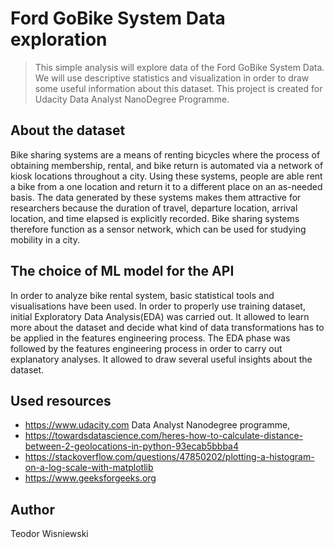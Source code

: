# Ford GoBike System Data exploration 
> This simple analysis will explore data of the Ford GoBike System Data. We will use descriptive statistics and visualization in order to draw some useful information about this dataset. This project is created for Udacity Data Analyst NanoDegree Programme.


## About the dataset

Bike sharing systems are a means of renting bicycles where the process of obtaining membership, rental, and bike return is automated via a network of kiosk locations throughout a city. Using these systems, people are able rent a bike from a one location and return it to a different place on an as-needed basis. The data generated by these systems makes them attractive for researchers because the duration of travel, departure location, arrival location, and time elapsed is explicitly recorded. Bike sharing systems therefore function as a sensor network, which can be used for studying mobility in a city. 



## The choice of ML model for the API
In order to analyze bike rental system, basic statistical tools and visualisations have been used. In order to properly use training dataset, initial Exploratory Data Analysis(EDA) was carried out.
It allowed to learn more about the dataset and decide what kind of data transformations has to be applied in the features engineering process. The EDA phase was followed by the features engineering process in order to carry out explanatory analyses. It allowed to draw several useful insights about the dataset.


## Used resources
   *  https://www.udacity.com Data Analyst Nanodegree programme,
   *  https://towardsdatascience.com/heres-how-to-calculate-distance-between-2-geolocations-in-python-93ecab5bbba4
   * https://stackoverflow.com/questions/47850202/plotting-a-histogram-on-a-log-scale-with-matplotlib
   * https://www.geeksforgeeks.org
   
## Author
Teodor Wisniewski

